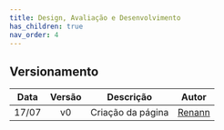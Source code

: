 ```yaml
---
title: Design, Avaliação e Desenvolvimento
has_children: true
nav_order: 4
---
```


## Versionamento

| Data  | Versão |       Descrição        |    Autor    |
|:-----:|:------:|:----------------------:|:-----------:|
| 17/07 |   v0   |   Criação da página    | [Renann](https://github.com/NyndoND) |